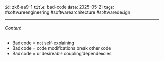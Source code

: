 **`id`**: zk6-aa9-1
**`title`**: bad-code
**`date`**: 2025-05-21
**`tags`**: #softwareengineering #softwarearchitecture #softwaredesign

---

###### Content

-   Bad code = not self-explaining
-   Bad code = code modifications break other code
-   Bad code = undesireable coupling/dependencies
